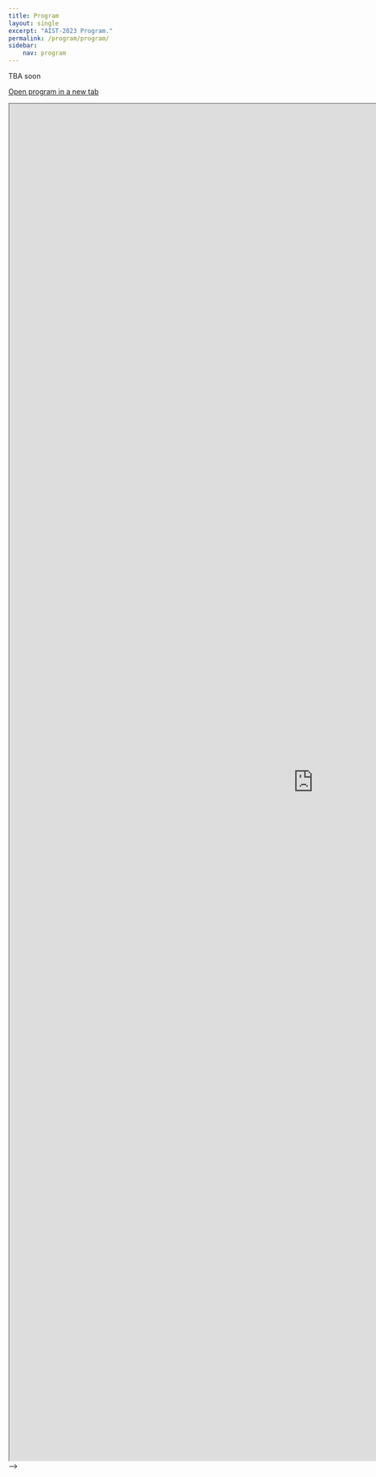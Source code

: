 ```yaml
---
title: Program
layout: single
excerpt: "AIST-2023 Program."
permalink: /program/program/
sidebar: 
    nav: program
---
```


TBA soon


[Open program in a new tab](https://docs.google.com/spreadsheets/d/1lQeQf_U9E-rO5ZijBFo0Mb4OLqFGIGNKJsAS30iBtJY/edit?usp=sharing) 

<iframe width="1210" height="2700" src="https://docs.google.com/spreadsheets/d/e/2PACX-1vSVy2byN40-ZT0dhHSu99NbfguVbPjOzxThf15GKc5RvpFxvucTVTVSShEZFaWyyGsG6SNSGQA9RkTq/pubhtml?gid=506510001&amp;single=true&amp;widget=true&amp;headers=false"></iframe> -->
